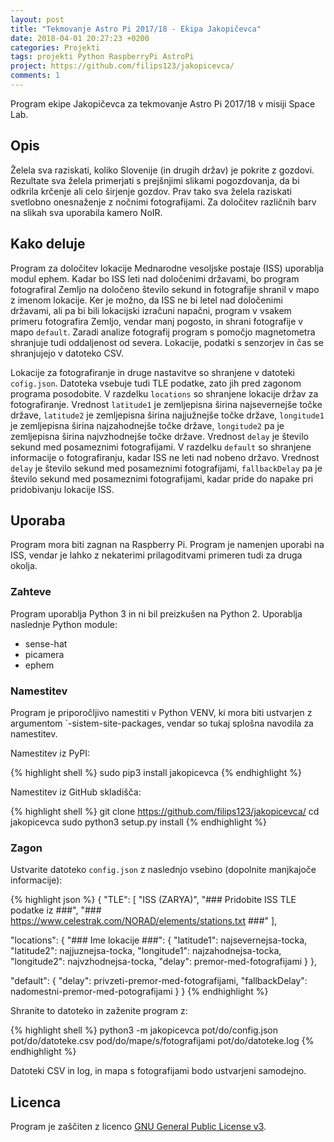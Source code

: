 ```yaml
---
layout: post
title: "Tekmovanje Astro Pi 2017/18 - Ekipa Jakopičevca"
date: 2018-04-01 20:27:23 +0200
categories: Projekti
tags: projekti Python RaspberryPi AstroPi
project: https://github.com/filips123/jakopicevca/
comments: 1
---
```


Program ekipe Jakopičevca za tekmovanje Astro Pi 2017/18 v misiji Space Lab.

<!--more-->

## Opis

Želela sva raziskati, koliko Slovenije (in drugih držav) je pokrite z gozdovi. Rezultate sva želela primerjati s prejšnjimi slikami pogozdovanja, da bi odkrila krčenje ali celo širjenje gozdov. Prav tako sva želela raziskati svetlobno onesnaženje z nočnimi fotografijami. Za določitev različnih barv na slikah sva uporabila kamero NoIR.

## Kako deluje

Program za določitev lokacije Mednarodne vesoljske postaje (ISS) uporablja modul ephem. Kadar bo ISS leti nad določenimi državami, bo program fotografiral Zemljo na določeno število sekund in fotografije shranil v mapo z imenom lokacije. Ker je možno, da ISS ne bi letel nad določenimi državami, ali pa bi bili lokacijski izračuni napačni, program v vsakem primeru fotografira Zemljo, vendar manj pogosto, in shrani fotografije v mapo `default`. Zaradi analize fotografij program s pomočjo magnetometra shranjuje tudi oddaljenost od severa. Lokacije, podatki s senzorjev in čas se shranjujejo v datoteko CSV.

Lokacije za fotografiranje in druge nastavitve so shranjene v datoteki `cofig.json`. Datoteka vsebuje tudi TLE podatke, zato jih pred zagonom programa posodobite. V razdelku `locations` so shranjene lokacije držav za fotografiranje.  Vrednost `latitude1` je zemljepisna širina najsevernejše točke države, `latitude2` je zemljepisna širina najjužnejše točke države, `longitude1` je zemljepisna širina najzahodnejše točke države, `longitude2` pa je zemljepisna širina najvzhodnejše točke države. Vrednost `delay` je število sekund med posameznimi fotografijami. V razdelku `default` so shranjene informacije o fotografiranju, kadar ISS ne leti nad nobeno državo. Vrednost `delay` je število sekund med posameznimi fotografijami, `fallbackDelay` pa je število sekund med posameznimi fotografijami, kadar pride do napake pri pridobivanju lokacije ISS.

## Uporaba

Program mora biti zagnan na Raspberry Pi. Program je namenjen uporabi na ISS, vendar je lahko z nekaterimi prilagoditvami primeren tudi za druga okolja.

### Zahteve

Program uporablja Python 3 in ni bil preizkušen na Python 2. Uporablja naslednje Python module:

* sense-hat
* picamera
* ephem

### Namestitev

Program je priporočljivo namestiti v Python VENV, ki mora biti ustvarjen z argumentom `-sistem-site-packages, vendar so tukaj splošna navodila za namestitev.

Namestitev iz PyPI:

{% highlight shell %}
sudo pip3 install jakopicevca
{% endhighlight %}

Namestitev iz GitHub skladišča:

{% highlight shell %}
git clone https://github.com/filips123/jakopicevca/
cd jakopicevca
sudo python3 setup.py install
{% endhighlight %}

### Zagon

Ustvarite datoteko `config.json` z naslednjo vsebino (dopolnite manjkajoče informacije):

{% highlight json %}
{
  "TLE": [
    "ISS (ZARYA)",
    "### Pridobite ISS TLE podatke iz ###",
    "### https://www.celestrak.com/NORAD/elements/stations.txt ###"
  ],

  "locations": {
      "### Ime lokacije ###": {
      "latitude1": najsevernejsa-tocka,
      "latitude2": najjuznejsa-tocka,
      "longitude1": najzahodnejsa-tocka,
      "longitude2": najvzhodnejsa-tocka,
      "delay": premor-med-fotografijami
      }
  },

  "default": {
    "delay": privzeti-premor-med-fotografijami,
    "fallbackDelay": nadomestni-premor-med-potografijami
  }
}
{% endhighlight %}

Shranite to datoteko in zaženite program z:

{% highlight shell %}
python3 -m jakopicevca pot/do/config.json pot/do/datoteke.csv pod/do/mape/s/fotografijami pot/do/datoteke.log
{% endhighlight %}

Datoteki CSV in log, in mapa s fotografijami bodo ustvarjeni samodejno.

## Licenca

Program je zaščiten z licenco [GNU General Public License v3](https://www.gnu.org/licenses/gpl-3.0.en.html).
